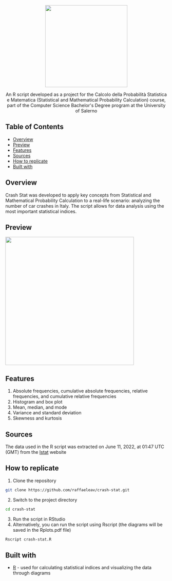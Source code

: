 <p align="center">
  <img src="https://github.com/raffaeleav/crash-stat/assets/114619463/c76b7500-ac62-4b39-b920-ef1f5a57380e" width="256" heigth="256">
</p>

<p align="center">
   An R script developed as a project for the Calcolo della Probabilità Statistica e Matematica (Statistical and Mathematical Probability Calculation) course, part of the Computer Science Bachelor's Degree program at the University of Salerno 
</p>


## Table of Contents
- [Overview](#Overview)
- [Preview](#Preview)
- [Features](#Features)
- [Sources](#Sources)
- [How to replicate](#How-to-replicate)
- [Built with](#Built-with)


## Overview
  Crash Stat was developed to apply key concepts from Statistical and Mathematical Probability Calculation to a real-life scenario: analyzing the number of car crashes in Italy. The script allows for data analysis using the most important statistical indices.


## Preview
<p>
  <img src="https://github.com/raffaeleav/crash-stat/assets/114619463/4fd2b53c-fd7a-40b9-b753-ab7a577bd943" width="400" heigth="400">
</p>


## Features 
1) Absolute frequencies, cumulative absolute frequencies, relative frequencies, and cumulative relative frequencies
2) Histogram and box plot 
3) Mean, median, and mode
4) Variance and standard deviation
5) Skewness and kurtosis


## Sources 
The data used in the R script was extracted on June 11, 2022, at 01:47 UTC (GMT) from the [Istat](https://www.istat.it/) website


## How to replicate
1) Clone the repository
```bash
git clone https://github.com/raffaeleav/crash-stat.git
```
2) Switch to the project directory
```bash
cd crash-stat
```
3) Run the script in RStudio
4) Alternatively, you can run the script using Rscript (the diagrams will be saved in the Rplots.pdf file)
```bash
Rscript crash-stat.R
```


## Built with
- [R](https://www.r-project.org/) - used for calculating statistical indices and visualizing the data through diagrams
